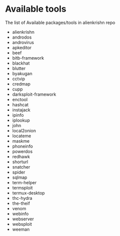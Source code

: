 # Available tools


The list of Available packages/tools in alienkrishn repo

* alienkrishn
* androdos
* androvirus
* apkeditor
* beef
* bitb-framework
* blackhat
* blutter
* byakugan
* cctvip
* credmap
* cupp
* darksploit-framework
* enctool
* hashcat
* instajack
* ipinfo
* iplookup
* john
* local2onion
* locateme
* maskme
* phoneinfo
* powerdos
* redhawk
* shorturl
* snatcher
* spider
* sqlmap
* term-helper
* termsploit
* termux-desktop
* thc-hydra
* the-theif
* venom
* webinfo
* webserver
* websploit
* weeman

